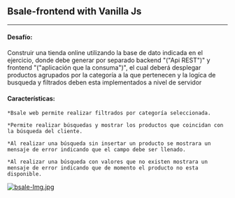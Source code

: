 
## Bsale-frontend with Vanilla Js
- - -

#### Desafío:  


Construir una tienda online utilizando la base de dato indicada en el ejercicio, donde debe generar por separado backend "("Api REST")" y frontend "("aplicación que la consuma")", el cual deberá desplegar productos agrupados por la categoría a la que pertenecen y la logíca de busqueda y filtrados deben esta implementados a nivel de servidor

#### Características:

    *Bsale web permite realizar filtrados por categoría seleccionada.
        
    *Permite realizar búsquedas y mostrar los productos que coincidan con la búsqueda del cliente.
       
    *Al realizar una búsqueda sin insertar un producto se mostrara un mensaje de error indicando que el campo debe ser llenado.
        
    *Al realizar una búsqueda con valores que no existen mostrara un mensaje de error indicando que de momento el producto no esta disponible.
    
[![bsale-Img.jpg](https://i.postimg.cc/FKyHX0rs/bsale-Img.jpg)](https://postimg.cc/p9dHDh5g)